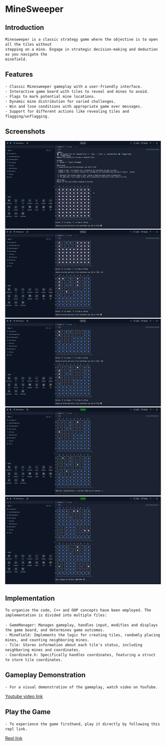 # MineSweeper

## Introduction
    Minesweeper is a classic strategy game where the objective is to open all the tiles without
    stepping on a mine. Engage in strategic decision-making and deduction as you navigate the
    minefield.
        
 ## Features
    - Classic Minesweeper gameplay with a user-friendly interface.
    - Interactive game board with tiles to reveal and mines to avoid.
    - Flags to mark potential mine locations.
    - Dynamic mine distribution for varied challenges.
    - Win and lose conditions with appropriate game over messages.
    - Support for different actions like revealing tiles and flagging/unflagging.
    
## Screenshots
   ![1](./Screenshots/1.png)
   ![2](./Screenshots/2.png)
   ![3](./Screenshots/3.png)
   ![4](./Screenshots/4.png)
   ![5](./Screenshots/5.png)


## Implementation

    To organize the code, C++ and OOP concepts have been employed. The implementation is divided into multiple files:

    - GameManager: Manages gameplay, handles input, modifies and displays the game board, and determines game outcomes.
    - MineField: Implements the logic for creating tiles, randomly placing mines, and counting neighboring mines.
    - Tile: Stores information about each tile's status, including neighboring mines and coordinates.
    - Coordinate.h: Specifically handles coordinates, featuring a struct to store tile coordinates.
        
  ## Gameplay Demonstration

    - For a visual demonstration of the gameplay, watch video on YouTube.
  [Youtube video link](https://youtu.be/DbeLwONpoVw)

  ## Play the Game

    - To experience the game firsthand, play it directly by following this repl link.
  [Repl link](https://replit.com/@RahulPargi/MineSweeper#GameManager.cpp)
